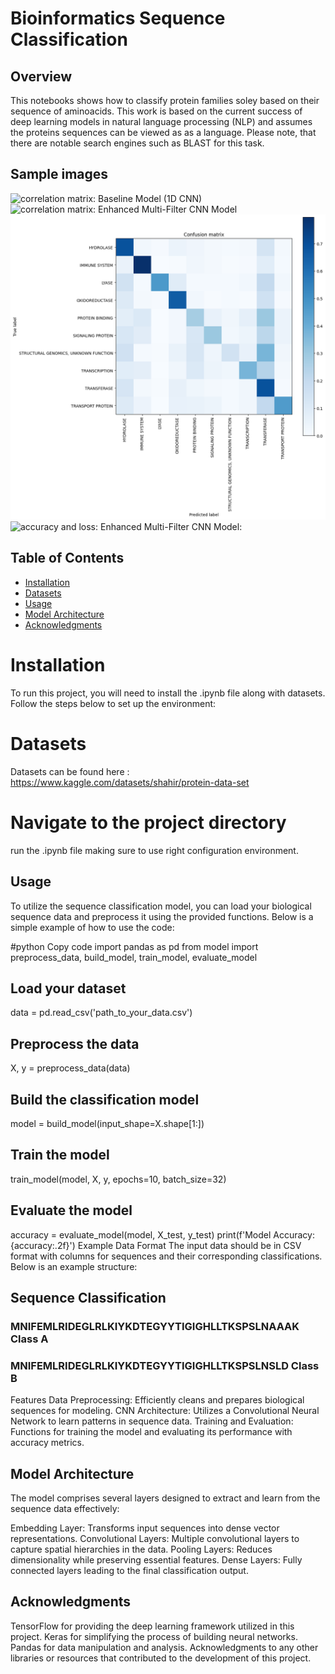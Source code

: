 # Bioinformatics Sequence Classification

## Overview

This notebooks shows how to classify protein families soley based on their sequence of aminoacids. This work is based on the current success of deep learning models in natural language processing (NLP) and assumes the proteins sequences can be viewed as as a language. Please note, that there are notable search engines such as BLAST for this task.
## Sample images


![correlation matrix: Baseline Model (1D CNN)](./images/cf1.png)
![correlation matrix: Enhanced Multi-Filter CNN Model](./images/cf2.png)
![accuracy and loss: Baseline Model (1D CNN)](./images/1.png)
![accuracy and loss:   Enhanced Multi-Filter CNN Model:
](./images/2.png)
## Table of Contents

- [Installation](#installation)
- [Datasets](#datasets)
- [Usage](#usage)
- [Model Architecture](#model-architecture)
- [Acknowledgments](#acknowledgments)

# Installation
To run this project, you will need to install the .ipynb file along with datasets. Follow the steps below to set up the environment:

# Datasets
Datasets can be found here : https://www.kaggle.com/datasets/shahir/protein-data-set

# Navigate to the project directory
run the .ipynb file making sure to use right configuration environment.
## Usage
To utilize the sequence classification model, you can load your biological sequence data and preprocess it using the provided functions. Below is a simple example of how to use the code:

#python
Copy code
import pandas as pd
from model import preprocess_data, build_model, train_model, evaluate_model

## Load your dataset
data = pd.read_csv('path_to_your_data.csv')

## Preprocess the data
X, y = preprocess_data(data)

## Build the classification model
model = build_model(input_shape=X.shape[1:])

## Train the model
train_model(model, X, y, epochs=10, batch_size=32)

## Evaluate the model
accuracy = evaluate_model(model, X_test, y_test)
print(f'Model Accuracy: {accuracy:.2f}')
Example Data Format
The input data should be in CSV format with columns for sequences and their corresponding classifications. Below is an example structure:

## Sequence	Classification
### MNIFEMLRIDEGLRLKIYKDTEGYYTIGIGHLLTKSPSLNAAAK	      Class A
### MNIFEMLRIDEGLRLKIYKDTEGYYTIGIGHLLTKSPSLNSLD	        Class B
Features
Data Preprocessing: Efficiently cleans and prepares biological sequences for modeling.
CNN Architecture: Utilizes a Convolutional Neural Network to learn patterns in sequence data.
Training and Evaluation: Functions for training the model and evaluating its performance with accuracy metrics.
## Model Architecture
The model comprises several layers designed to extract and learn from the sequence data effectively:

Embedding Layer: Transforms input sequences into dense vector representations.
Convolutional Layers: Multiple convolutional layers to capture spatial hierarchies in the data.
Pooling Layers: Reduces dimensionality while preserving essential features.
Dense Layers: Fully connected layers leading to the final classification output.

## Acknowledgments
TensorFlow for providing the deep learning framework utilized in this project.
Keras for simplifying the process of building neural networks.
Pandas for data manipulation and analysis.
Acknowledgments to any other libraries or resources that contributed to the development of this project.
